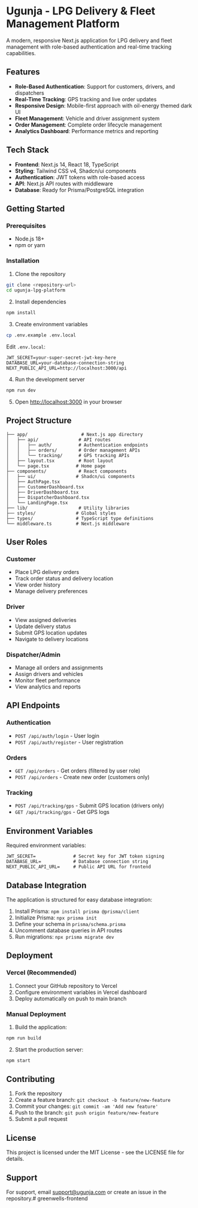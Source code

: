 # Ugunja - LPG Delivery & Fleet Management Platform

A modern, responsive Next.js application for LPG delivery and fleet management with role-based authentication and real-time tracking capabilities.

## Features

- **Role-Based Authentication**: Support for customers, drivers, and dispatchers
- **Real-Time Tracking**: GPS tracking and live order updates
- **Responsive Design**: Mobile-first approach with oil-energy themed dark UI
- **Fleet Management**: Vehicle and driver assignment system
- **Order Management**: Complete order lifecycle management
- **Analytics Dashboard**: Performance metrics and reporting

## Tech Stack

- **Frontend**: Next.js 14, React 18, TypeScript
- **Styling**: Tailwind CSS v4, Shadcn/ui components
- **Authentication**: JWT tokens with role-based access
- **API**: Next.js API routes with middleware
- **Database**: Ready for Prisma/PostgreSQL integration

## Getting Started

### Prerequisites

- Node.js 18+ 
- npm or yarn

### Installation

1. Clone the repository
```bash
git clone <repository-url>
cd ugunja-lpg-platform
```

2. Install dependencies
```bash
npm install
```

3. Create environment variables
```bash
cp .env.example .env.local
```

Edit `.env.local`:
```env
JWT_SECRET=your-super-secret-jwt-key-here
DATABASE_URL=your-database-connection-string
NEXT_PUBLIC_API_URL=http://localhost:3000/api
```

4. Run the development server
```bash
npm run dev
```

5. Open [http://localhost:3000](http://localhost:3000) in your browser

## Project Structure

```
├── app/                    # Next.js app directory
│   ├── api/               # API routes
│   │   ├── auth/          # Authentication endpoints
│   │   ├── orders/        # Order management APIs
│   │   └── tracking/      # GPS tracking APIs
│   ├── layout.tsx         # Root layout
│   └── page.tsx          # Home page
├── components/            # React components
│   ├── ui/               # Shadcn/ui components
│   ├── AuthPage.tsx
│   ├── CustomerDashboard.tsx
│   ├── DriverDashboard.tsx
│   ├── DispatcherDashboard.tsx
│   └── LandingPage.tsx
├── lib/                   # Utility libraries
├── styles/               # Global styles
├── types/                # TypeScript type definitions
└── middleware.ts         # Next.js middleware
```

## User Roles

### Customer
- Place LPG delivery orders
- Track order status and delivery location
- View order history
- Manage delivery preferences

### Driver
- View assigned deliveries
- Update delivery status
- Submit GPS location updates
- Navigate to delivery locations

### Dispatcher/Admin
- Manage all orders and assignments
- Assign drivers and vehicles
- Monitor fleet performance
- View analytics and reports

## API Endpoints

### Authentication
- `POST /api/auth/login` - User login
- `POST /api/auth/register` - User registration

### Orders
- `GET /api/orders` - Get orders (filtered by user role)
- `POST /api/orders` - Create new order (customers only)

### Tracking
- `POST /api/tracking/gps` - Submit GPS location (drivers only)
- `GET /api/tracking/gps` - Get GPS logs

## Environment Variables

Required environment variables:

```env
JWT_SECRET=              # Secret key for JWT token signing
DATABASE_URL=            # Database connection string
NEXT_PUBLIC_API_URL=     # Public API URL for frontend
```

## Database Integration

The application is structured for easy database integration:

1. Install Prisma: `npm install prisma @prisma/client`
2. Initialize Prisma: `npx prisma init`
3. Define your schema in `prisma/schema.prisma`
4. Uncomment database queries in API routes
5. Run migrations: `npx prisma migrate dev`

## Deployment

### Vercel (Recommended)

1. Connect your GitHub repository to Vercel
2. Configure environment variables in Vercel dashboard
3. Deploy automatically on push to main branch

### Manual Deployment

1. Build the application:
```bash
npm run build
```

2. Start the production server:
```bash
npm start
```

## Contributing

1. Fork the repository
2. Create a feature branch: `git checkout -b feature/new-feature`
3. Commit your changes: `git commit -am 'Add new feature'`
4. Push to the branch: `git push origin feature/new-feature`
5. Submit a pull request

## License

This project is licensed under the MIT License - see the LICENSE file for details.

## Support

For support, email support@ugunja.com or create an issue in the repository.# greenwells-frontend
